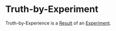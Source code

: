 # Truth-by-Experiment

Truth-by-Experience is a [Result](60033.md) of an [Experiment](10010000.md).
